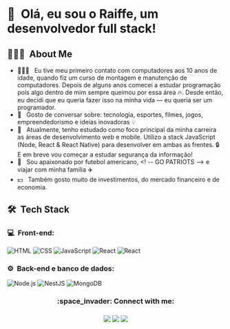 <h1>👋 &nbsp;Olá, eu sou o Raiffe, um desenvolvedor full stack!</h1>

<h2> 👨🏻‍💻 &nbsp;About Me </h2>

- 👨🏻‍💻 &nbsp; Eu tive meu primeiro contato com computadores aos 10 anos de idade, quando fiz um curso de montagem e manutenção de computadores. Depois de alguns anos comecei a estudar programação pois algo dentro de mim sempre queimou por essa área 🔥. Desde então, eu decidi que eu queria fazer isso na minha vida — eu queria ser um programador.
- 💬 &nbsp; Gosto de conversar sobre: tecnologia, esportes, filmes, jogos, empreendedorismo e ideias inovadoras 💡
- 🚀 &nbsp; Atualmente, tenho estudado como foco principal da minha carreira as áreas de desenvolvimento web e mobile. Utilizo a stack JavaScript (Node, React & React Native) para desenvolver em ambas as frentes. 🔒 E em breve vou começar a estudar segurança da informação! 
- 🏈 &nbsp; Sou apaixonado por futebol americano, <! -- GO PATRIOTS -->  e viajar com minha familia ✈️
- 💵 &nbsp; Também gosto muito de investimentos, do mercado financeiro e de economia.

<h2> 🛠 &nbsp;Tech Stack</h2>
<h3>💻 &nbsp;Front-end:</h3>

![HTML](https://img.shields.io/badge/-HTML-333333?style=flat&logo=HTML5)
![CSS](https://img.shields.io/badge/-CSS-333333?style=flat&logo=CSS3&logoColor=1572B6)
![JavaScript](https://img.shields.io/badge/-JavaScript-333333?style=flat&logo=javascript)
![React](https://img.shields.io/badge/-React-333333?style=flat&logo=react)
![React](https://img.shields.io/badge/-React%20Native-333333?style=flat&logo=react)


<h3>⚙️ &nbsp;Back-end e banco de dados:</h3>

![Node.js](https://img.shields.io/badge/-Node.js-333333?style=flat&logo=node.js)
![NestJS](https://img.shields.io/badge/-NestJS-333333?style=flat&logo=nestjs&logoColor=E535AB)
![MongoDB](https://img.shields.io/badge/-MongoDB-333333?style=flat&logo=mongodb)


<h3 align="center"> :space_invader: Connect with me: <h3>
	
	
	
<div align="center">

  <a href = "mailto:1993.raiffe@gmail.com"><img src="https://img.shields.io/badge/-Gmail-%23333?style=for-the-badge&logo=gmail&logoColor=white" target="_blank"></a>
  <a href="https://www.linkedin.com/in/raiffemoura" target="_blank"><img src="https://img.shields.io/badge/-LinkedIn-%230077B5?style=for-the-badge&logo=linkedin&logoColor=white" target="_blank"></a> 
  <a href="https://www.instagram.com/raiffemoura/" target="_blank"><img src="https://img.shields.io/badge/-Instagram-%23E4405F?style=for-the-badge&logo=instagram&logoColor=white" target="_blank"></a>
</div>
